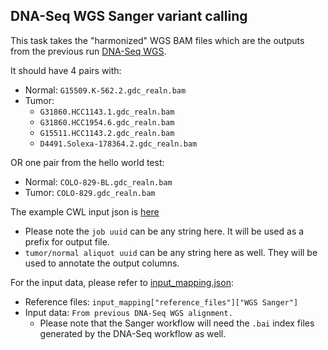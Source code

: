 ## DNA-Seq WGS Sanger variant calling

This task takes the "harmonized" WGS BAM files which are the outputs from the previous run [DNA-Seq WGS](workflows/tasks/WGS/README.md).

It should have 4 pairs with:
* Normal: `G15509.K-562.2.gdc_realn.bam`
* Tumor:
  * `G31860.HCC1143.1.gdc_realn.bam`
  * `G31860.HCC1954.6.gdc_realn.bam`
  * `G15511.HCC1143.2.gdc_realn.bam`
  * `D4491.Solexa-178364.2.gdc_realn.bam`

OR one pair from the hello world test:
* Normal: `COLO-829-BL.gdc_realn.bam`
* Tumor: `COLO-829.gdc_realn.bam`

The example CWL input json is [here](wgs.sanger.input.json)
  * Please note the `job uuid` can be any string here. It will be used as a prefix for output file.
  * `tumor/normal aliquot uuid` can be any string here as well. They will be used to annotate the output columns.


For the input data, please refer to [input_mapping.json](../../input_mapping/input_mapping.json):
* Reference files: `input_mapping["reference_files"]["WGS Sanger"]`
* Input data: `From previous DNA-Seq WGS alignment.`
  * Please note that the Sanger workflow will need the `.bai` index files generated by the DNA-Seq workflow as well.
